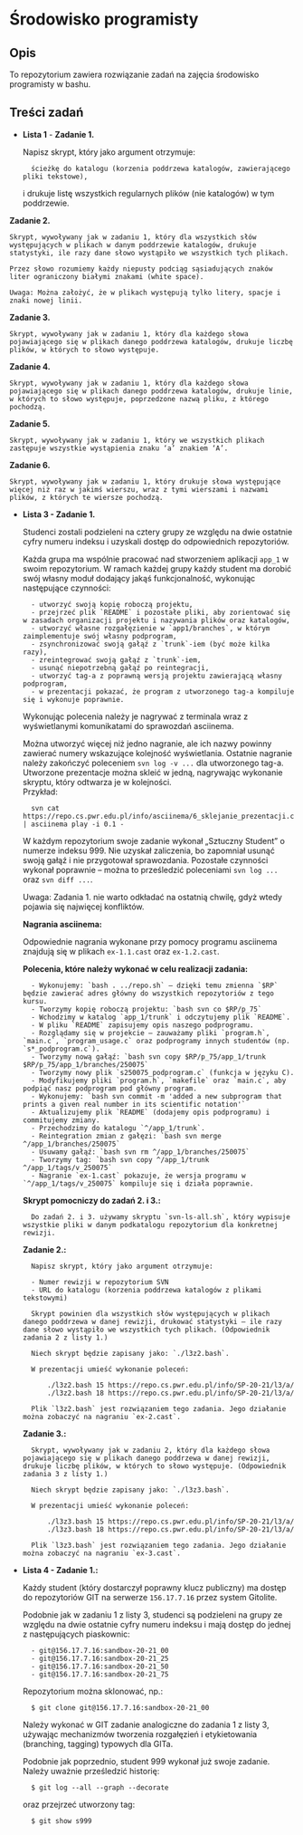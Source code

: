 # Środowisko programisty

## Opis 
To repozytorium zawiera rozwiązanie zadań na zajęcia środowisko programisty w bashu.

## Treści zadań 

- **Lista 1** -
 **Zadanie 1.**

    Napisz skrypt, który jako argument otrzymuje:
    
        ścieżkę do katalogu (korzenia poddrzewa katalogów, zawierającego pliki tekstowe),
    
    i drukuje listę wszystkich regularnych plików (nie katalogów) w tym poddrzewie.

**Zadanie 2.**

    Skrypt, wywoływany jak w zadaniu 1, który dla wszystkich słów występujących w plikach w danym poddrzewie katalogów, drukuje statystyki, ile razy dane słowo wystąpiło we wszystkich tych plikach.
    
    Przez słowo rozumiemy każdy niepusty podciąg sąsiadujących znaków liter ograniczony białymi znakami (white space).
    
    Uwaga: Można założyć, że w plikach występują tylko litery, spacje i znaki nowej linii.
    

**Zadanie 3.**

    Skrypt, wywoływany jak w zadaniu 1, który dla każdego słowa pojawiającego się w plikach danego poddrzewa katalogów, drukuje liczbę plików, w których to słowo występuje.
    

**Zadanie 4.**

    Skrypt, wywoływany jak w zadaniu 1, który dla każdego słowa pojawiającego się w plikach danego poddrzewa katalogów, drukuje linie, w których to słowo występuje, poprzedzone nazwą pliku, z którego pochodzą.

**Zadanie 5.**

    Skrypt, wywoływany jak w zadaniu 1, który we wszystkich plikach zastępuje wszystkie wystąpienia znaku ‘a’ znakiem ‘A’.


**Zadanie 6.**

    Skrypt, wywoływany jak w zadaniu 1, który drukuje słowa występujące więcej niż raz w jakimś wierszu, wraz z tymi wierszami i nazwami plików, z których te wiersze pochodzą.

- **Lista 3 - Zadanie 1.**

    Studenci zostali podzieleni na cztery grupy ze względu na dwie ostatnie cyfry numeru indeksu i uzyskali dostęp do odpowiednich repozytoriów.
    
    Każda grupa ma wspólnie pracować nad stworzeniem aplikacji `app_1` w swoim repozytorium. W ramach każdej grupy każdy student ma dorobić swój własny moduł dodający jakąś funkcjonalność, wykonując następujące czynności:
    
        - utworzyć swoją kopię roboczą projektu,
        - przejrzeć plik `README` i pozostałe pliki, aby zorientować się w zasadach organizacji projektu i nazywania plików oraz katalogów,
        - utworzyć własne rozgałęzienie w `app1/branches`, w którym zaimplementuje swój własny podprogram,
        - zsynchronizować swoją gałąź z `trunk`-iem (być może kilka razy),
        - zreintegrować swoją gałąź z `trunk`-iem,
        - usunąć niepotrzebną gałąź po reintegracji,
        - utworzyć tag-a z poprawną wersją projektu zawierającą własny podprogram,
        - w prezentacji pokazać, że program z utworzonego tag-a kompiluje się i wykonuje poprawnie.
    
    Wykonując polecenia należy je nagrywać z terminala wraz z wyświetlanymi komunikatami do sprawozdań asciinema.
    
    Można utworzyć więcej niż jedno nagranie, ale ich nazwy powinny zawierać numery wskazujące kolejność wyświetlania. Ostatnie nagranie należy zakończyć poleceniem `svn log -v ...` dla utworzonego tag-a. Utworzone prezentacje można skleić w jedną, nagrywając wykonanie skryptu, który odtwarza je w kolejności.  
    Przykład:
    
        svn cat https://repo.cs.pwr.edu.pl/info/asciinema/6_sklejanie_prezentacji.cast | asciinema play -i 0.1 -
    
    W każdym repozytorium swoje zadanie wykonał „Sztuczny Student” o numerze indeksu 999. Nie uzyskał zaliczenia, bo zapomniał usunąć swoją gałąź i nie przygotował sprawozdania. Pozostałe czynności wykonał poprawnie – można to prześledzić poleceniami `svn log ...` oraz `svn diff ...`.
    
    Uwaga: Zadania 1. nie warto odkładać na ostatnią chwilę, gdyż wtedy pojawia się najwięcej konfliktów.
    
    **Nagrania asciinema:**
    
    Odpowiednie nagrania wykonane przy pomocy programu asciinema znajdują się w plikach `ex-1.1.cast` oraz `ex-1.2.cast`.
    
    **Polecenia, które należy wykonać w celu realizacji zadania:**
    
        - Wykonujemy: `bash . ../repo.sh` – dzięki temu zmienna `$RP` będzie zawierać adres główny do wszystkich repozytoriów z tego kursu.
        - Tworzymy kopię roboczą projektu: `bash svn co $RP/p_75`
        - Wchodzimy w katalog `app_1/trunk` i odczytujemy plik `README`.
        - W pliku `README` zapisujemy opis naszego podprogramu.
        - Rozglądamy się w projekcie – zauważamy pliki `program.h`, `main.c`, `program_usage.c` oraz podprogramy innych studentów (np. `s*_podprogram.c`).
        - Tworzymy nową gałąź: `bash svn copy $RP/p_75/app_1/trunk $RP/p_75/app_1/branches/250075`
        - Tworzymy nowy plik `s250075_podprogram.c` (funkcja w języku C).
        - Modyfikujemy pliki `program.h`, `makefile` oraz `main.c`, aby podpiąć nasz podprogram pod główny program.
        - Wykonujemy: `bash svn commit -m 'added a new subprogram that prints a given real number in its scientific notation'`
        - Aktualizujemy plik `README` (dodajemy opis podprogramu) i commitujemy zmiany.
        - Przechodzimy do katalogu `^/app_1/trunk`.
        - Reintegration zmian z gałęzi: `bash svn merge ^/app_1/branches/250075`
        - Usuwamy gałąź: `bash svn rm ^/app_1/branches/250075`
        - Tworzymy tag: `bash svn copy ^/app_1/trunk ^/app_1/tags/v_250075`
        - Nagranie `ex-1.cast` pokazuje, że wersja programu w `^/app_1/tags/v_250075` kompiluje się i działa poprawnie.
    
    **Skrypt pomocniczy do zadań 2. i 3.:**
    
        Do zadań 2. i 3. używamy skryptu `svn-ls-all.sh`, który wypisuje wszystkie pliki w danym podkatalogu repozytorium dla konkretnej rewizji.
    
    **Zadanie 2.:**
    
        Napisz skrypt, który jako argument otrzymuje:
        
        - Numer rewizji w repozytorium SVN
        - URL do katalogu (korzenia poddrzewa katalogów z plikami tekstowymi)
        
        Skrypt powinien dla wszystkich słów występujących w plikach danego poddrzewa w danej rewizji, drukować statystyki – ile razy dane słowo wystąpiło we wszystkich tych plikach. (Odpowiednik zadania 2 z listy 1.)
        
        Niech skrypt będzie zapisany jako: `./l3z2.bash`.
        
        W prezentacji umieść wykonanie poleceń:
        
            ./l3z2.bash 15 https://repo.cs.pwr.edu.pl/info/SP-20-21/l3/a/
            ./l3z2.bash 18 https://repo.cs.pwr.edu.pl/info/SP-20-21/l3/a/
        
        Plik `l3z2.bash` jest rozwiązaniem tego zadania. Jego działanie można zobaczyć na nagraniu `ex-2.cast`.
    
    **Zadanie 3.:**
    
        Skrypt, wywoływany jak w zadaniu 2, który dla każdego słowa pojawiającego się w plikach danego poddrzewa w danej rewizji, drukuje liczbę plików, w których to słowo występuje. (Odpowiednik zadania 3 z listy 1.)
        
        Niech skrypt będzie zapisany jako: `./l3z3.bash`.
        
        W prezentacji umieść wykonanie poleceń:
        
            ./l3z3.bash 15 https://repo.cs.pwr.edu.pl/info/SP-20-21/l3/a/
            ./l3z3.bash 18 https://repo.cs.pwr.edu.pl/info/SP-20-21/l3/a/
        
        Plik `l3z3.bash` jest rozwiązaniem tego zadania. Jego działanie można zobaczyć na nagraniu `ex-3.cast`.

- **Lista 4 - Zadanie 1.:**

    Każdy student (który dostarczył poprawny klucz publiczny) ma dostęp do repozytoriów GIT na serwerze `156.17.7.16` przez system Gitolite.
    
    Podobnie jak w zadaniu 1 z listy 3, studenci są podzieleni na grupy ze względu na dwie ostatnie cyfry numeru indeksu i mają dostęp do jednej z następujących piaskownic:
    
        - git@156.17.7.16:sandbox-20-21_00
        - git@156.17.7.16:sandbox-20-21_25
        - git@156.17.7.16:sandbox-20-21_50
        - git@156.17.7.16:sandbox-20-21_75
    
    Repozytorium można sklonować, np.:
    
        $ git clone git@156.17.7.16:sandbox-20-21_00
    
    Należy wykonać w GIT zadanie analogiczne do zadania 1 z listy 3, używając mechanizmów tworzenia rozgałęzień i etykietowania (branching, tagging) typowych dla GITa.
    
    Podobnie jak poprzednio, student 999 wykonał już swoje zadanie. Należy uważnie prześledzić historię:
    
        $ git log --all --graph --decorate
    
    oraz przejrzeć utworzony tag:
    
        $ git show s999
